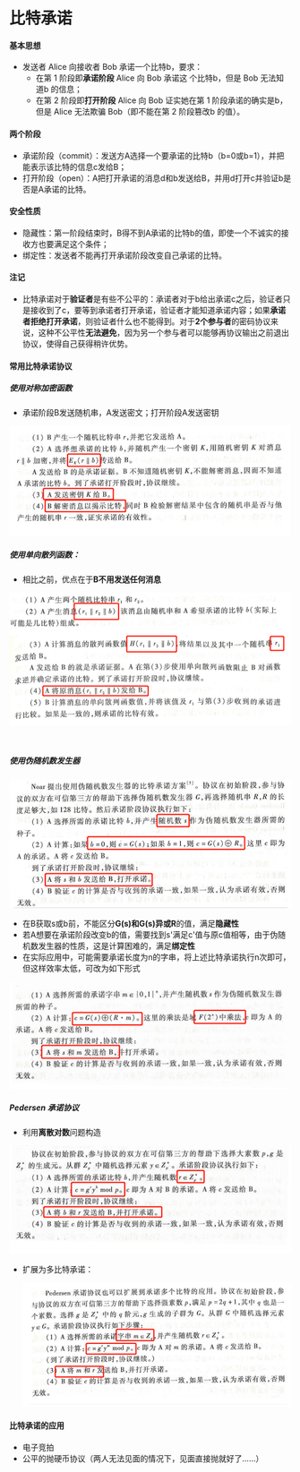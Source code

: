 # 比特承诺



#### 基本思想

* 发送者 Alice 向接收者 Bob 承诺一个比特b，要求：
  * 在第 1 阶段即**承诺阶段** Alice 向 Bob 承诺这 个比特b，但是 Bob 无法知道b 的信息；
  * 在第 2 阶段即**打开阶段** Alice 向 Bob 证实她在第 1 阶段承诺的确实是b，但是 Alice 无法欺骗 Bob（即不能在第 2 阶段篡改b 的值）。



#### 两个阶段

* 承诺阶段（commit）：发送方A选择一个要承诺的比特b（b=0或b=1），并把能表示该比特的信息c发给B；
* 打开阶段（open）：A把打开承诺的消息d和b发送给B，并用d打开c并验证b是否是A承诺的比特。



#### 安全性质

* 隐藏性：第一阶段结束时，B得不到A承诺的比特b的值，即使一个不诚实的接收方也要满足这个条件；
* 绑定性：发送者不能再打开承诺阶段改变自己承诺的比特。



#### 注记

* 比特承诺对于**验证者**是有些不公平的：承诺者对于b给出承诺c之后，验证者只是接收到了c，要等到承诺者打开承诺，验证者才能知道承诺内容；如果**承诺者拒绝打开承诺**，则验证者什么也不能得到。对于**2个参与者**的密码协议来说，这种不公平性**无法避免**，因为另一个参与者可以能够再协议输出之前退出协议，使得自己获得稍许优势。



#### 常用比特承诺协议

##### 使用对称加密函数

* 承诺阶段B发送随机串，A发送密文；打开阶段A发送密钥

<img src="./images/4.1.jpg" style="zoom:67%;" />



##### 使用单向散列函数：

* 相比之前，优点在于**B不用发送任何消息**

<img src="./images/4.2.jpg" style="zoom:67%;" />

​			

##### 使用伪随机数发生器

<img src="./images/4.3.jpg" style="zoom:67%;" />



* 在B获取s或b前，不能区分**G(s)**和**G(s)异或R**的值，满足**隐藏性**
* 若A想要在承诺阶段改变b的值，需要找到s'满足c'值与原c值相等，由于伪随机数发生器的性质，这是计算困难的，满足**绑定性**
* 在实际应用中，可能需要承诺长度为n的字串，将上述比特承诺执行n次即可，但这样效率太低，可改为如下形式



<img src="./images/4.4.jpg" style="zoom:67%;" />

##### Pedersen 承诺协议

* 利用**离散对数**问题构造

<img src="./images/4.5.jpg" style="zoom:67%;" />

* 扩展为多比特承诺：

  <img src="./images/4.6.jpg" style="zoom:67%;" />





#### 比特承诺的应用

* 电子竞拍
* 公平的抛硬币协议（两人无法见面的情况下，见面直接抛就好了......）